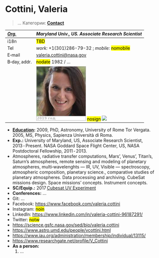 # Cottini, Valeria
> … Категории: **[Contact](contact.md)**

|*[Org.](contact.md)*|*Maryland Univ., US. Associate Research Scientist*|
|:--|:--|
|i18n| <mark>TBD</mark> |
|Tel| *work:* +1(301)286-79-32 ; *mobile:* <mark>nomobile</mark> |
|E‑mail| <valeria.cottini@nasa.gov> |
|B‑day, addr.| <mark>nodate</mark> 1982 / … |
|| [![](f/contact/c/cottini1_photo_thumb.jpg)](f/contact/c/cottini1_photo.jpg) <mark>nosign</mark> [![](f/contact//1_sign_thumb.jpg)](f/contact//1_sign.png) |

   - **[Education](edu.md):** 2009, PhD, Astronomy, University of Rome Tor Vergata. 2005, MS, Physics, Sapienza Università di Roma.
   - **Exp.:** University of Maryland, US, Associate Research Scientist, 2013 ‑ Present. NASA Goddard Space Flight Center, US, NASA Postdoctoral Fellowship, 2011 ‑ 2013.
   - Atmospheres, radiative transfer computations, Mars’, Venus’, Titan’s, Saturn’s atmospheres, remote sensing and modeling of planetary atmospheres, multi‑wavelenghts — IR, UV, Visible — spectroscopy, atmospheric composition, planetary science., comparative studies of planetary atmospheres. Data processing and archiving. CubeSat missions design. Space missions’ concepts. Instrument concepts.
   - **SC/Equip.:** 2017 [Cubesat UV Experiment](cubesat_uv_experiment.md)
   - **Conferences:** …
   - Git: …
   - Facebook: <https://www.facebook.com/valeria.cottini>
   - Instagram: <mark>noin</mark>
   - LinkedIn: <https://www.linkedin.com/in/valeria-cottini-96187291/>
   - Twitter: <mark>notw</mark>
   - <https://science.gsfc.nasa.gov/sed/bio/valeria.cottini>
   - <https://www.astro.umd.edu/people/vcottini.html>
   - <https://www.iau.org/administration/membership/individual/13115/>
   - <https://www.researchgate.net/profile/V_Cottini>
   - **As a person:**
      1. …
